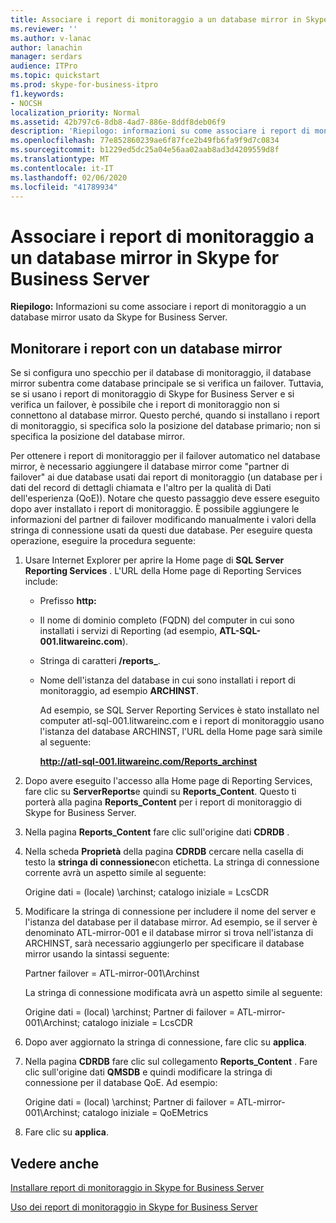 ```yaml
---
title: Associare i report di monitoraggio a un database mirror in Skype for Business Server
ms.reviewer: ''
ms.author: v-lanac
author: lanachin
manager: serdars
audience: ITPro
ms.topic: quickstart
ms.prod: skype-for-business-itpro
f1.keywords:
- NOCSH
localization_priority: Normal
ms.assetid: 42b797c6-8db8-4ad7-886e-8ddf8deb06f9
description: 'Riepilogo: informazioni su come associare i report di monitoraggio a un database mirror usato da Skype for Business Server.'
ms.openlocfilehash: 77e852860239ae6f87fce2b49fb6fa9f9d7c0834
ms.sourcegitcommit: b1229ed5dc25a04e56aa02aab8ad3d4209559d8f
ms.translationtype: MT
ms.contentlocale: it-IT
ms.lasthandoff: 02/06/2020
ms.locfileid: "41789934"
---
```

# <a name="associate-monitoring-reports-with-a-mirror-database-in-skype-for-business-server"></a>Associare i report di monitoraggio a un database mirror in Skype for Business Server 
 
**Riepilogo:** Informazioni su come associare i report di monitoraggio a un database mirror usato da Skype for Business Server.
  
## <a name="monitor-reports-with-a-mirror-database"></a>Monitorare i report con un database mirror

Se si configura uno specchio per il database di monitoraggio, il database mirror subentra come database principale se si verifica un failover. Tuttavia, se si usano i report di monitoraggio di Skype for Business Server e si verifica un failover, è possibile che i report di monitoraggio non si connettono al database mirror. Questo perché, quando si installano i report di monitoraggio, si specifica solo la posizione del database primario; non si specifica la posizione del database mirror.
  
Per ottenere i report di monitoraggio per il failover automatico nel database mirror, è necessario aggiungere il database mirror come "partner di failover" ai due database usati dai report di monitoraggio (un database per i dati del record di dettagli chiamata e l'altro per la qualità di Dati dell'esperienza (QoE)). Notare che questo passaggio deve essere eseguito dopo aver installato i report di monitoraggio. È possibile aggiungere le informazioni del partner di failover modificando manualmente i valori della stringa di connessione usati da questi due database. Per eseguire questa operazione, eseguire la procedura seguente:
  
1. Usare Internet Explorer per aprire la Home page di **SQL Server Reporting Services** . L'URL della Home page di Reporting Services include:
    
   - Prefisso **http:**
    
   - Il nome di dominio completo (FQDN) del computer in cui sono installati i servizi di Reporting (ad esempio, **ATL-SQL-001.litwareinc.com**).
    
   - Stringa di caratteri **/reports_**.
    
   - Nome dell'istanza del database in cui sono installati i report di monitoraggio, ad esempio **ARCHINST**.
    
     Ad esempio, se SQL Server Reporting Services è stato installato nel computer atl-sql-001.litwareinc.com e i report di monitoraggio usano l'istanza del database ARCHINST, l'URL della Home page sarà simile al seguente:
    
     **http://atl-sql-001.litwareinc.com/Reports_archinst**
    
2. Dopo avere eseguito l'accesso alla Home page di Reporting Services, fare clic su **ServerReports**e quindi su **Reports_Content**. Questo ti porterà alla pagina **Reports_Content** per i report di monitoraggio di Skype for Business Server.
    
3. Nella pagina **Reports_Content** fare clic sull'origine dati **CDRDB** .
    
4. Nella scheda **Proprietà** della pagina **CDRDB** cercare nella casella di testo la **stringa di connessione**con etichetta. La stringa di connessione corrente avrà un aspetto simile al seguente:
    
    Origine dati = (locale) \archinst; catalogo iniziale = LcsCDR
    
5. Modificare la stringa di connessione per includere il nome del server e l'istanza del database per il database mirror. Ad esempio, se il server è denominato ATL-mirror-001 e il database mirror si trova nell'istanza di ARCHINST, sarà necessario aggiungerlo per specificare il database mirror usando la sintassi seguente:
    
    Partner failover = ATL-mirror-001\Archinst
    
    La stringa di connessione modificata avrà un aspetto simile al seguente:
    
    Origine dati = (local) \archinst; Partner di failover = ATL-mirror-001\Archinst; catalogo iniziale = LcsCDR
    
6. Dopo aver aggiornato la stringa di connessione, fare clic su **applica**.
    
7. Nella pagina **CDRDB** fare clic sul collegamento **Reports_Content** . Fare clic sull'origine dati **QMSDB** e quindi modificare la stringa di connessione per il database QoE. Ad esempio:
    
    Origine dati = (local) \archinst; Partner di failover = ATL-mirror-001\Archinst; catalogo iniziale = QoEMetrics
    
8. Fare clic su **applica**.
    
## <a name="see-also"></a>Vedere anche

[Installare report di monitoraggio in Skype for Business Server](install-monitoring-reports.md)
  
[Uso dei report di monitoraggio in Skype for Business Server](../../manage/health-and-monitoring/monitoring-reports.md)

